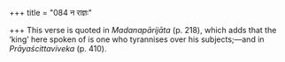 +++
title = "084 न राज्ञः"

+++
This verse is quoted in *Madanapārijāta* (p. 218), which adds that the
‘king’ here spoken of is one who tyrannises over his subjects;—and in
*Prāyaścittaviveka* (p. 410).


